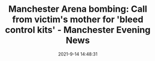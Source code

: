 ---
"title": "Manchester Arena bombing: Call from victim's mother for 'bleed control kits' - Manchester Evening News"
"date": "2021-9-14 14:48:31"
"feed_name": "GOOGLENEWSINDUSTRIAL"
"feed_website": "https://news.google.com/search?q=industrial%2Bincident&hl=en-US&gl=US&ceid=US:en"
"feed_rss": "https://news.google.com/rss/search?q=industrial%2Bincident&hl=en-US&gl=US&ceid=US:en"
"link": "https://www.manchestereveningnews.co.uk/news/greater-manchester-news/victims-mother-bleed-control-kits-21567788"
"file": "_posts/2021-1-1-2e623da9d649d1cad3f98ea929a6ba3de85b9fa5.md"
"accident": "0"
"drilling": "0"
"dead": "0"
"injured": "0"
---